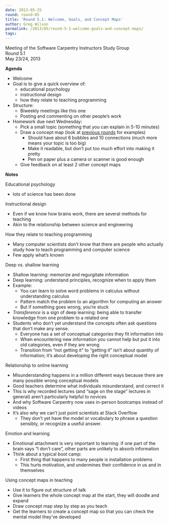 ```yaml
---
date: 2013-05-25
round: round-05
title: 'Round 5.1: Welcome, Goals, and Concept Maps'
author: Greg Wilson
permalink: /2013/05/round-5-1-welcome-goals-and-concept-maps/
tags:
---
```

Meeting of the Software Carpentry Instructors Study Group  
Round 5.1  
May 23/24, 2013

**Agenda**

*   Welcome
*   Goal is to give a quick overview of: 
    *   educational psychology
    *   instructional design
    *   how they relate to teaching programming
*   Structure: 
    *   Biweekly meetings like this one
    *   Posting and commenting on other people&#8217;s work
*   Homework due next Wednesday: 
    *   Pick a small topic (something that you can explain in 5-10 minutes)
    *   Draw a concept map (look at [previous rounds][1] for examples) 
        *   Should have about 6 bubbles and 10 connections (much more means your topic is too big)
        *   Make it readable, but don&#8217;t put too much effort into making it pretty
        *   Pen on paper plus a camera or scanner is good enough
    *   Give feedback on at least 2 other concept maps

**Notes**

Educational psychology

*   lots of science has been done

Instructional design

*   Even if we know how brains work, there are several methods for teaching
*   Akin to the relationship between science and engineering

How they relate to teaching programming

*   Many computer scientists don&#8217;t know that there are people who actually study how to teach programming and computer science
*   Few apply what&#8217;s known

Deep vs. shallow learning

*   Shallow learning: memorize and regurgitate information
*   Deep learning: understand principles, recognize when to apply them
*   Example: 
    *   You can learn to solve word problems in calculus without understanding calculus
    *   Pattern match the problem to an algorithm for computing an answer
    *   But if something goes wrong, you&#8217;re stuck
*   *Transference* is a sign of deep learning: being able to transfer knowledge from one problem to a related one
*   Students who don&#8217;t yet understand the concepts often ask questions that don&#8217;t make any sense. 
    *   Everyone has a set of conceptual categories they fit information into
    *   When encountering new information you cannot help but put it into old categories, even if they are wrong
    *   Transition from &#8220;not getting it&#8221; to &#8220;getting it&#8221; isn&#8217;t about quantity of information; it&#8217;s about developing the right conceptual model

Relationship to online learning

*   Misunderstanding happens in a million different ways because there are many possible wrong conceptual models
*   Good teachers determine what individuals misunderstand, and correct it
*   This is why recorded lectures (and &#8220;sage on the stage&#8221; lectures in general) aren&#8217;t particularly helpful to novices
*   And why Software Carpentry now uses in-person bootcamps instead of videos
*   It&#8217;s also why we can&#8217;t just point scientists at Stack Overflow 
    *   They don&#8217;t yet have the model or vocabulary to phrase a question sensibly, or recognize a useful answer.

Emotion and learning

*   Emotional attachment is very important to learning: if one part of the brain says &#8220;I don&#8217;t care&#8221;, other parts are unlikely to absorb information
*   Think about a typical boot camp: 
    *   First thing that happens to many people is installation problems
    *   This hurts motivation, and undermines their confidence in us and in themselves

Using concept maps in teaching

*   Use it to figure out structure of talk
*   Give learners the whole concept map at the start, they will doodle and expand
*   Draw concept map step by step as you teach
*   Get the learners to create a concept map so that you can check the mental model they&#8217;ve developed

 [1]: http://teaching.software-carpentry.org/category/concept-map/
